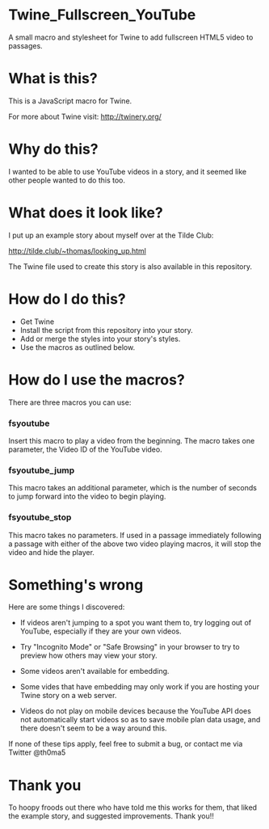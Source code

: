 Twine_Fullscreen_YouTube
========================

A small macro and stylesheet for Twine to add fullscreen HTML5 video to passages.

# What is this?

This is a JavaScript macro for Twine.

For more about Twine visit: http://twinery.org/

# Why do this?

I wanted to be able to use YouTube videos in a story, and it seemed like other people wanted to do this too.

# What does it look like?

I put up an example story about myself over at the Tilde Club:

http://tilde.club/~thomas/looking_up.html

The Twine file used to create this story is also available in this repository.

# How do I do this?

- Get Twine
- Install the script from this repository into your story.
- Add or merge the styles into your story's styles.
- Use the macros as outlined below.

# How do I use the macros?

There are three macros you can use:

### fsyoutube 

Insert this macro to play a video from the beginning. The macro takes one parameter, the Video ID of the YouTube video.

### fsyoutube_jump

This macro takes an additional parameter, which is the number of seconds to jump forward into the video to begin playing.

### fsyoutube_stop

This macro takes no parameters. If used in a passage immediately following a passage with either of the above two video playing macros, it will stop the video and hide the player.

# Something's wrong

Here are some things I discovered:

- If videos aren't jumping to a spot you want them to, try logging out of YouTube, especially if they are your own videos.

- Try "Incognito Mode" or "Safe Browsing" in your browser to try to preview how others may view your story.

- Some videos aren't available for embedding.

- Some vides that have embedding may only work if you are hosting your Twine story on a web server.

- Videos do not play on mobile devices because the YouTube API does not automatically start videos so as to save mobile plan data usage, and there doesn't seem to be a way around this.

If none of these tips apply, feel free to submit a bug, or contact me via Twitter @th0ma5

# Thank you

To hoopy froods out there who have told me this works for them, that liked the example story, and suggested improvements. Thank you!!


